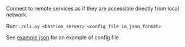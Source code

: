 Connect to remote services as if they are accessible directly from local network.

Run: `./cli.py <bastion_server> <config_file_in_json_format>`

See [example.json](example.json) for an example of config file
